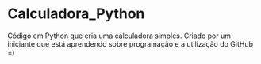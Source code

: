 # Calculadora_Python
Código em Python que cria uma calculadora simples. Criado por um iniciante que está aprendendo sobre programação e a utilização do GitHub =)
